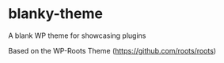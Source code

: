 blanky-theme
============

A blank WP theme for showcasing plugins

Based on the WP-Roots Theme (https://github.com/roots/roots)
